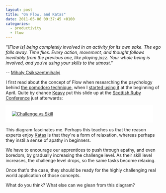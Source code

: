 ```yaml
---
layout: post
title: "On Flow, and Katas"
date: 2011-05-06 09:37:45 +0100
categories:
  - productivity
  - flow
---
```

<p><i>"[Flow is] being completely involved in an activity for its own sake. The ego falls away. Time flies. Every action, movement, and thought follows inevitably from the previous one, like playing jazz. Your whole being is involved, and you're using your skills to the utmost."</i></p>

-- [Mihaly Csikszentmihalyi](http://en.wikipedia.org/wiki/Mihaly_Csikszentmihalyi)

I first read about the concept of Flow when researching the psychology behind [the pomodoro technique](http://www.pomodorotechnique.com), when I [started using it](/2011/03/pomodoros-done-hopefully-right) at the beginning of April. Quite by chance [Keavy](http://twitter.com/keavy) put this slide up at the [Scottish Ruby Conference](http://scottishrubyconference.com) just afterwards:

<div style="background-color:white; padding:20px; margin-right:30px">
<a href='http://en.wikipedia.org/wiki/File:Challenge_vs_skill.svg'><img src="http://upload.wikimedia.org/wikipedia/commons/f/f6/Challenge_vs_skill.svg" alt="Challenge vs Skill"/></a>
</div>

This diagram fascinates me. Perhaps this teaches us that the reason experts enjoy [Katas](/2011/03/are-coding-katas-really-worth-it) is that they're a form of relaxation, whereas perhaps they instil a sense of apathy in beginners.

We have to encourage our apprentices to push through apathy, and even boredom, by gradually increasing the challenge level. As their skill level increases, the challenge level drops, so the same tasks become relaxing.

Once that's the case, they should be ready for the highly challenging real world application of those concepts.

What do you think? What else can we glean from this diagram?

